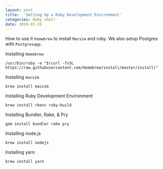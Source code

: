 ```yaml
---
layout: post
title:  'Setting Up a Ruby Development Environment'
categories: Ruby shell
date: 2019-07-25
---
```

How to use it `homwbrew` to install `Macvim` and ruby. We also setup Postgres with `Postgresapp`.

Installing `Homebrew`

```shell
/usr/bin/ruby -e "$(curl -fsSL https://raw.githubusercontent.com/Homebrew/install/master/install)"
```

Installing `macvim`

```shell
brew install macvim
```

Installing Ruby Development Environment

```shell
brew install rbenv ruby-build
```

Installing Bundler, Rake, & Pry

```shell
gem install bundler rake pry
```

Installing node.js

```shell
brew install nodejs
```

Installing yarn

```shell
brew install yarn
```
